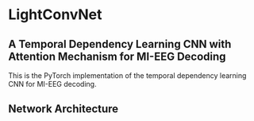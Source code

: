 # LightConvNet
## A Temporal Dependency Learning CNN with Attention Mechanism for MI-EEG Decoding
This is the PyTorch implementation of the temporal dependency learning CNN for MI-EEG decoding.
## Network Architecture
